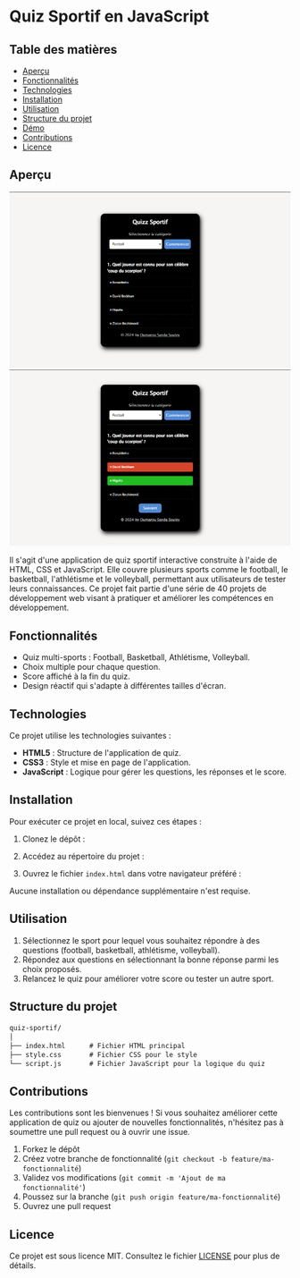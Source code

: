 
# Quiz Sportif en JavaScript

## Table des matières
- [Aperçu](#aperçu)
- [Fonctionnalités](#fonctionnalités)
- [Technologies](#technologies)
- [Installation](#installation)
- [Utilisation](#utilisation)
- [Structure du projet](#structure-du-projet)
- [Démo](#démo)
- [Contributions](#contributions)
- [Licence](#licence)

## Aperçu

![Application de Quizz en JS](./screenshots/Macbook-Air-%20(1).png)
![Application de Quizz en JS](./screenshots/Macbook-Air-%20(2).png)


Il s'agit d'une application de quiz sportif interactive construite à l'aide de HTML, CSS et JavaScript. Elle couvre plusieurs sports comme le football, le basketball, l'athlétisme et le volleyball, permettant aux utilisateurs de tester leurs connaissances. Ce projet fait partie d'une série de 40 projets de développement web visant à pratiquer et améliorer les compétences en développement.

## Fonctionnalités
- Quiz multi-sports : Football, Basketball, Athlétisme, Volleyball.
- Choix multiple pour chaque question.
- Score affiché à la fin du quiz.
- Design réactif qui s'adapte à différentes tailles d'écran.

## Technologies
Ce projet utilise les technologies suivantes :
- **HTML5** : Structure de l'application de quiz.
- **CSS3** : Style et mise en page de l'application.
- **JavaScript** : Logique pour gérer les questions, les réponses et le score.

## Installation
Pour exécuter ce projet en local, suivez ces étapes :

1. Clonez le dépôt :



2. Accédez au répertoire du projet :


3. Ouvrez le fichier `index.html` dans votre navigateur préféré :



Aucune installation ou dépendance supplémentaire n'est requise.

## Utilisation
1. Sélectionnez le sport pour lequel vous souhaitez répondre à des questions (football, basketball, athlétisme, volleyball).
2. Répondez aux questions en sélectionnant la bonne réponse parmi les choix proposés.
3. Relancez le quiz pour améliorer votre score ou tester un autre sport.

## Structure du projet
```
quiz-sportif/
│
├── index.html      # Fichier HTML principal
├── style.css       # Fichier CSS pour le style
└── script.js       # Fichier JavaScript pour la logique du quiz
```

## Contributions
Les contributions sont les bienvenues ! Si vous souhaitez améliorer cette application de quiz ou ajouter de nouvelles fonctionnalités, n'hésitez pas à soumettre une pull request ou à ouvrir une issue.

1. Forkez le dépôt
2. Créez votre branche de fonctionnalité (`git checkout -b feature/ma-fonctionnalité`)
3. Validez vos modifications (`git commit -m 'Ajout de ma fonctionnalité'`)
4. Poussez sur la branche (`git push origin feature/ma-fonctionnalité`)
5. Ouvrez une pull request

## Licence
Ce projet est sous licence MIT. Consultez le fichier [LICENSE](LICENSE) pour plus de détails.
